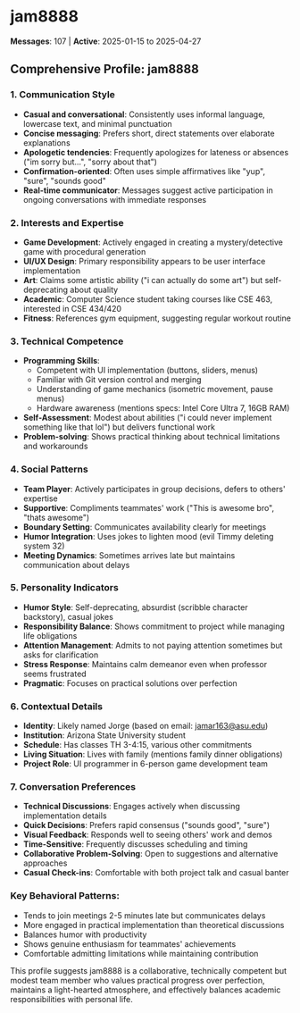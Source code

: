 # jam8888

**Messages**: 107 | **Active**: 2025-01-15 to 2025-04-27

## Comprehensive Profile: jam8888

### 1. **Communication Style**
- **Casual and conversational**: Consistently uses informal language, lowercase text, and minimal punctuation
- **Concise messaging**: Prefers short, direct statements over elaborate explanations 
- **Apologetic tendencies**: Frequently apologizes for lateness or absences ("im sorry but...", "sorry about that")
- **Confirmation-oriented**: Often uses simple affirmatives like "yup", "sure", "sounds good"
- **Real-time communicator**: Messages suggest active participation in ongoing conversations with immediate responses

### 2. **Interests and Expertise**
- **Game Development**: Actively engaged in creating a mystery/detective game with procedural generation
- **UI/UX Design**: Primary responsibility appears to be user interface implementation
- **Art**: Claims some artistic ability ("i can actually do some art") but self-deprecating about quality
- **Academic**: Computer Science student taking courses like CSE 463, interested in CSE 434/420
- **Fitness**: References gym equipment, suggesting regular workout routine

### 3. **Technical Competence**
- **Programming Skills**: 
  - Competent with UI implementation (buttons, sliders, menus)
  - Familiar with Git version control and merging
  - Understanding of game mechanics (isometric movement, pause menus)
  - Hardware awareness (mentions specs: Intel Core Ultra 7, 16GB RAM)
- **Self-Assessment**: Modest about abilities ("i could never implement something like that lol") but delivers functional work
- **Problem-solving**: Shows practical thinking about technical limitations and workarounds

### 4. **Social Patterns**
- **Team Player**: Actively participates in group decisions, defers to others' expertise
- **Supportive**: Compliments teammates' work ("This is awesome bro", "thats awesome")
- **Boundary Setting**: Communicates availability clearly for meetings
- **Humor Integration**: Uses jokes to lighten mood (evil Timmy deleting system 32)
- **Meeting Dynamics**: Sometimes arrives late but maintains communication about delays

### 5. **Personality Indicators**
- **Humor Style**: Self-deprecating, absurdist (scribble character backstory), casual jokes
- **Responsibility Balance**: Shows commitment to project while managing life obligations
- **Attention Management**: Admits to not paying attention sometimes but asks for clarification
- **Stress Response**: Maintains calm demeanor even when professor seems frustrated
- **Pragmatic**: Focuses on practical solutions over perfection

### 6. **Contextual Details**
- **Identity**: Likely named Jorge (based on email: jamar163@asu.edu)
- **Institution**: Arizona State University student
- **Schedule**: Has classes TH 3-4:15, various other commitments
- **Living Situation**: Lives with family (mentions family dinner obligations)
- **Project Role**: UI programmer in 6-person game development team

### 7. **Conversation Preferences**
- **Technical Discussions**: Engages actively when discussing implementation details
- **Quick Decisions**: Prefers rapid consensus ("sounds good", "sure")
- **Visual Feedback**: Responds well to seeing others' work and demos
- **Time-Sensitive**: Frequently discusses scheduling and timing
- **Collaborative Problem-Solving**: Open to suggestions and alternative approaches
- **Casual Check-ins**: Comfortable with both project talk and casual banter

### Key Behavioral Patterns:
- Tends to join meetings 2-5 minutes late but communicates delays
- More engaged in practical implementation than theoretical discussions
- Balances humor with productivity
- Shows genuine enthusiasm for teammates' achievements
- Comfortable admitting limitations while maintaining contribution

This profile suggests jam8888 is a collaborative, technically competent but modest team member who values practical progress over perfection, maintains a light-hearted atmosphere, and effectively balances academic responsibilities with personal life.